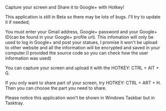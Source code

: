 Capture your screen and Share it to Google+ with Hotkey!

This application is still in Beta so there may be lots of bugs. I'll try to update it if needed;

You must enter your Gmail address, Google+ password and your Google+ ID(can be found in your Google+ profile url). This infomation will only be used to log in Google+ and post your statues, I promise it won't be upload to other website and all the information will be encrypted and saved in your computer.(I provided the source code so you can check how the user information was used)

You can capture your screen and upload it with the HOTKEY: CTRL + AlT + G.

If you only want to share part of your screen, try HOTKEY: CTRL + ART + H. Then you can choose the part you need to share.

Please notice this application won't be shown in Windows Taskbar but in Tasktray.